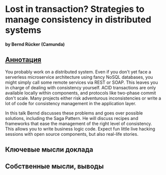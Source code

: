 # Lost in transaction? Strategies to manage consistency in distributed systems
#### by Bernd Rücker (Camunda)

## [Аннотация](https://jpoint.ru/talks/3s5nqebrevpregacfijhra/)
You probably work on a distributed system. Even if you don't yet face a serverless microservice architecture using fancy NoSQL databases, you might simply call some remote services via REST or SOAP. This leaves you in charge of dealing with consistency yourself. ACID transactions are only available locally within components, and protocols like two-phase commit don't scale. Many projects either risk adventurous inconsistencies or write a lot of code for consistency management in the application layer.

In this talk Bernd discusses these problems and goes over possible solutions, including the Saga Pattern. He will discuss recipes and frameworks that ease the management of the right level of consistency. This allows you to write business logic code. Expect fun little live hacking sessions with open source components, but also real-life stories.

## Ключевые мысли доклада

## Собственные мысли, выводы

